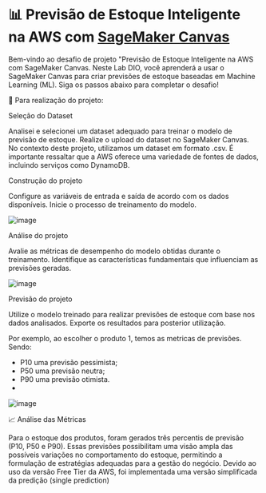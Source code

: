 # 📊 Previsão de Estoque Inteligente na AWS com [SageMaker Canvas](https://aws.amazon.com/pt/sagemaker/canvas/)

Bem-vindo ao desafio de projeto "Previsão de Estoque Inteligente na AWS com SageMaker Canvas. Neste Lab DIO, você aprenderá a usar o SageMaker Canvas para criar previsões de estoque baseadas em Machine Learning (ML). Siga os passos abaixo para completar o desafio!

🚀 Para realização do projeto:

Seleção do Dataset

Analisei e selecionei um dataset adequado para treinar o modelo de previsão de estoque.
Realize o upload do dataset no SageMaker Canvas.
No contexto deste projeto, utilizamos um dataset em formato .csv. É importante ressaltar que a AWS oferece uma variedade de fontes de dados, incluindo serviços como DynamoDB.

Construção do projeto

Configure as variáveis de entrada e saída de acordo com os dados disponíveis.
Inicie o processo de treinamento do modelo.

![image](https://github.com/user-attachments/assets/d6918108-8aed-445b-8c5d-8b9810365682)


Análise do projeto

Avalie as métricas de desempenho do modelo obtidas durante o treinamento.
Identifique as características fundamentais que influenciam as previsões geradas.

![image](https://github.com/user-attachments/assets/7513976d-bb6c-4775-a322-562eeaeccb83)

Previsão do projeto

Utilize o modelo treinado para realizar previsões de estoque com base nos dados analisados.
Exporte os resultados para posterior utilização.

Por exemplo, ao escolher o produto 1, temos as metricas de previsões. 
Sendo: 
- P10 uma previsão pessimista; 
- P50 uma previsão neutra;
- P90 uma previsão otimista.
- 
![image](https://github.com/user-attachments/assets/4a33915a-abcf-4b1a-98dc-9f839a58ba89)

📈 Análise das Métricas

Para o estoque dos produtos, foram gerados três percentis de previsão (P10, P50 e P90). Essas previsões possibilitam uma visão ampla das possíveis variações no comportamento do estoque, permitindo a formulação de estratégias adequadas para a gestão do negócio. Devido ao uso da versão Free Tier da AWS, foi implementada uma versão simplificada da predição (single prediction)
